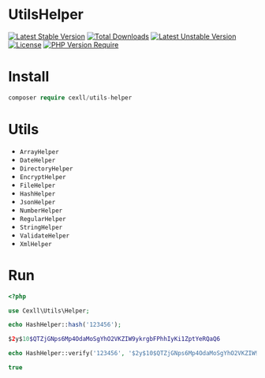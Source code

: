 # UtilsHelper

[![Latest Stable Version](http://poser.pugx.org/cexll/utils-helper/v)](https://packagist.org/packages/cexll/utils-helper) [![Total Downloads](http://poser.pugx.org/cexll/utils-helper/downloads)](https://packagist.org/packages/cexll/utils-helper) [![Latest Unstable Version](http://poser.pugx.org/cexll/utils-helper/v/unstable)](https://packagist.org/packages/cexll/utils-helper) [![License](http://poser.pugx.org/cexll/utils-helper/license)](https://packagist.org/packages/cexll/utils-helper) [![PHP Version Require](http://poser.pugx.org/cexll/utils-helper/require/php)](https://packagist.org/packages/cexll/utils-helper)

# Install
```php
composer require cexll/utils-helper
```

# Utils

- `ArrayHelper`
- `DateHelper`
- `DirectoryHelper`
- `EncryptHelper`
- `FileHelper`
- `HashHelper`
- `JsonHelper`
- `NumberHelper`
- `RegularHelper`
- `StringHelper`
- `ValidateHelper`
- `XmlHelper` 

# Run

```php
<?php

use Cexll\Utils\Helper;

echo HashHelper::hash('123456');

$2y$10$QTZjGNps6Mp4OdaMoSgYhO2VKZIW9ykrgbFPhhIyKi1ZptYeRQaQ6

echo HashHelper::verify('123456', '$2y$10$QTZjGNps6Mp4OdaMoSgYhO2VKZIW9ykrgbFPhhIyKi1ZptYeRQaQ6');

true
```
